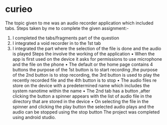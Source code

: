 # curieo
The topic given to me was an audio recorder application which included tabs.
Steps taken by me to complete the given assignment:-
1.	I completed the tabs/fragments part of the question
2.	I integrated a void recorder in to the 1st tab
3.	I integrated the part where the selection of the file is done and the audio is played 
Steps the involve the working of the application 
•	When the app is first used on the device  it asks for permissions to use microphone and the file  on the phone
•	The default or the home page  contains 4 buttons the purpose of the 1st button is to start recording ,the purpose of the 2nd button is to stop recording, the 3rd button is used to play the recently recorded file and the 4th button is to stop 
•	The audio files re store on the device with a predetermined name which includes the system nanotime within the name 
•	The 2nd tab has a button ,after clicking the button a spinner appears  with the list of audio file in the directory  that are stored in the device
•	On selecting the file in the spinner and clicking the play button the selected audio plays and the audio can be stopped using the stop button 
The project was completed using android studio.
